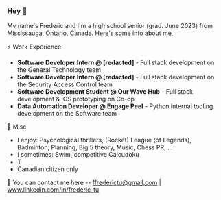 ### Hey 👋

My name's Frederic and I'm a high school senior (grad. June 2023) from Mississauga, Ontario, Canada. Here's some info about me,

⚡ Work Experience <br>
-   **Software Developer Intern @ [redacted]** - Full stack development on the General Technology team
-   **Software Developer Intern @ [redacted]** - Full stack development on the Security Access Control team
-   **Software Development Student @ Our Wave Hub** - Full stack development & iOS prototyping on Co-op
-   **Data Automation Developer  @ Engage Peel** - Python internal tooling development on the Software team

🌱 Misc <br>
- I enjoy: Psychological thrillers, (Rocket) League (of Legends), Badminton, Planning, Big 5 theory, Music, Chess PR, ...
- I sometimes: Swim, competitive Calcudoku
- T
- Canadian citizen only

💬 You can contact me here -- ffrederictu@gmail.com | www.linkedin.com/in/frederic-tu






<!--
Here are some ideas to get you started:

- 🔭 I’m currently working on ...
- 🌱 I’m currently learning ...
- 👯 I’m looking to collaborate on ...
- 🤔 I’m looking for help with ...
- 💬 Ask me about ...
- 📫 How to reach me: ...
- 😄 Pronouns: ...
- ⚡ Fun fact: ...
-->
